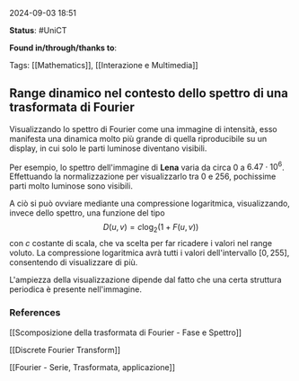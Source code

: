 2024-09-03 18:51

<b>Status</b>: #UniCT

<b>Found in/through/thanks to</b>: 

Tags: [[Mathematics]], [[Interazione e Multimedia]]

## Range dinamico nel contesto dello spettro di una trasformata di Fourier

Visualizzando lo spettro di Fourier come una immagine di intensità, esso manifesta una dinamica molto più grande di quella riproducibile su un display, in cui solo le parti luminose diventano visibili. 

Per esempio, lo spettro dell'immagine di **Lena** varia da circa $0$ a $6.47\cdot 10^6$.
Effettuando la normalizzazione per visualizzarlo tra 0 e 256, pochissime parti molto luminose sono visibili. 

A ciò si può ovviare mediante una compressione logaritmica, visualizzando, invece dello spettro, una funzione del tipo
$$D(u,v) = c \log_2 (1 + F(u,v))$$
con $c$ costante di scala, che va scelta per far ricadere i valori nel range voluto. La compressione logaritmica avrà tutti i valori dell'intervallo $[0, 255]$, consentendo di visualizzare di più. 

L'ampiezza della visualizzazione dipende dal fatto che una certa struttura periodica è presente nell'immagine. 
### References

[[Scomposizione della trasformata di Fourier - Fase e Spettro]]

[[Discrete Fourier Transform]]

[[Fourier - Serie, Trasformata, applicazione]]